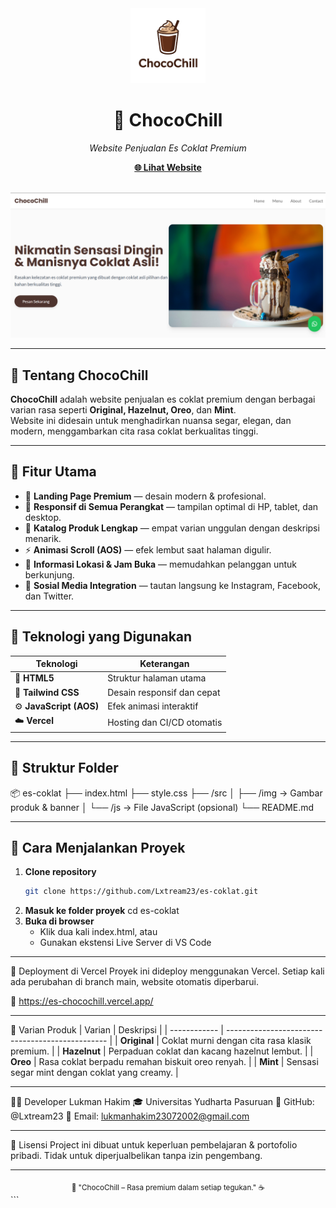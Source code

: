 <div align="center">
  <img src="https://raw.githubusercontent.com/Lxtream23/es-coklat/main/src/img/logo.png" alt="ChocoChill Logo" width="120"/>
  <h1>🍫 ChocoChill</h1>
  <p><em>Website Penjualan Es Coklat Premium</em></p>
  
  <a href="https://es-chocochill.vercel.app/"><b>🌐 Lihat Website</b></a>
  <br/>
  <br/>
  
  <img src="https://raw.githubusercontent.com/Lxtream23/es-coklat/main/src/img/preview.png" alt="ChocoChill Preview" width="800"/>
</div>

---

## 🧊 Tentang ChocoChill
**ChocoChill** adalah website penjualan es coklat premium dengan berbagai varian rasa seperti **Original, Hazelnut, Oreo**, dan **Mint**.  
Website ini didesain untuk menghadirkan nuansa segar, elegan, dan modern, menggambarkan cita rasa coklat berkualitas tinggi.

---

## 🌟 Fitur Utama
- 🎨 **Landing Page Premium** — desain modern & profesional.
- 📱 **Responsif di Semua Perangkat** — tampilan optimal di HP, tablet, dan desktop.
- 🍪 **Katalog Produk Lengkap** — empat varian unggulan dengan deskripsi menarik.
- ⚡ **Animasi Scroll (AOS)** — efek lembut saat halaman digulir.
- 📍 **Informasi Lokasi & Jam Buka** — memudahkan pelanggan untuk berkunjung.
- 🔗 **Sosial Media Integration** — tautan langsung ke Instagram, Facebook, dan Twitter.

---

## 🧠 Teknologi yang Digunakan
| Teknologi | Keterangan |
|------------|-------------|
| 🧩 **HTML5** | Struktur halaman utama |
| 🎨 **Tailwind CSS** | Desain responsif dan cepat |
| ⚙️ **JavaScript (AOS)** | Efek animasi interaktif |
| ☁️ **Vercel** | Hosting dan CI/CD otomatis |

---

## 📁 Struktur Folder
📦 es-coklat
├── index.html
├── style.css
├── /src
│ ├── /img → Gambar produk & banner
│ └── /js → File JavaScript (opsional)
└── README.md

---

## 🚀 Cara Menjalankan Proyek
1. **Clone repository**
   ```bash
   git clone https://github.com/Lxtream23/es-coklat.git
2. **Masuk ke folder proyek**
    cd es-coklat
3. **Buka di browser**
    - Klik dua kali index.html, atau
    - Gunakan ekstensi Live Server di VS Code

---

🔄 Deployment di Vercel
Proyek ini dideploy menggunakan Vercel.
Setiap kali ada perubahan di branch main, website otomatis diperbarui.

📍 https://es-chocochill.vercel.app/

---

🧃 Varian Produk
| Varian       | Deskripsi                                        |
| ------------ | ------------------------------------------------ |
| **Original** | Coklat murni dengan cita rasa klasik premium.    |
| **Hazelnut** | Perpaduan coklat dan kacang hazelnut lembut.     |
| **Oreo**     | Rasa coklat berpadu remahan biskuit oreo renyah. |
| **Mint**     | Sensasi segar mint dengan coklat yang creamy.    |

---

👨‍💻 Developer
Lukman Hakim
🎓 Universitas Yudharta Pasuruan
🔗 GitHub: @Lxtream23
📧 Email: lukmanhakim23072002@gmail.com

---

🪪 Lisensi
Project ini dibuat untuk keperluan pembelajaran & portofolio pribadi.
Tidak untuk diperjualbelikan tanpa izin pengembang.

---

<div align="center"> <sub>💬 "ChocoChill – Rasa premium dalam setiap tegukan." ☕</sub> </div> ```
